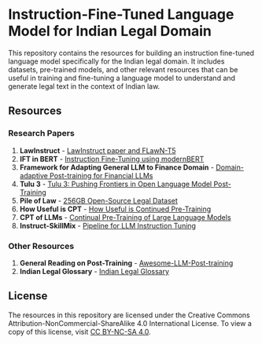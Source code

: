 # Instruction-Fine-Tuned Language Model for Indian Legal Domain

This repository contains the resources for building an instruction fine-tuned language model specifically for the Indian legal domain. It includes datasets, pre-trained models, and other relevant resources that can be useful in training and fine-tuning a language model to understand and generate legal text in the context of Indian law.

## Resources

### Research Papers

1. **LawInstruct** - [LawInstruct paper and FLawN-T5](https://arxiv.org/pdf/2404.02127)
2. **IFT in BERT** - [Instruction Fine-Tuning using modernBERT](https://arxiv.org/pdf/2502.03793)
3. **Framework for Adapting General LLM to Finance Domain** - [Domain-adaptive Post-training for Financial LLMs](https://arxiv.org/pdf/2501.04961)
4. **Tulu 3** - [Tulu 3: Pushing Frontiers in Open Language Model Post-Training](https://arxiv.org/abs/2411.15124)
5. **Pile of Law** - [256GB Open-Source Legal Dataset](https://arxiv.org/pdf/2207.00220)
6. **How Useful is CPT** - [How Useful is Continued Pre-Training](https://aclanthology.org/2024.repl4nlp-1.9.pdf)
7. **CPT of LLMs** - [Continual Pre-Training of Large Language Models](https://arxiv.org/pdf/2308.04014)
8. **Instruct-SkillMix** - [Pipeline for LLM Instruction Tuning](https://arxiv.org/pdf/2408.14774)

### Other Resources

1. **General Reading on Post-Training** - [Awesome-LLM-Post-training](https://github.com/mbzuai-oryx/Awesome-LLM-Post-training?tab=readme-ov-file#survey)
3. **Indian Legal Glossary** - [Indian Legal Glossary](https://legislative.gov.in/legal-glossary/)

## License
The resources in this repository are licensed under the Creative Commons Attribution-NonCommercial-ShareAlike 4.0 International License. To view a copy of this license, visit [CC BY-NC-SA 4.0](https://creativecommons.org/licenses/by-nc-sa/4.0/).
